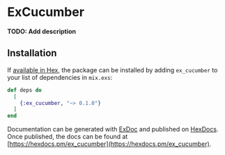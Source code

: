 # ExCucumber

**TODO: Add description**

## Installation

If [available in Hex](https://hex.pm/docs/publish), the package can be installed
by adding `ex_cucumber` to your list of dependencies in `mix.exs`:

```elixir
def deps do
  [
    {:ex_cucumber, "~> 0.1.0"}
  ]
end
```

Documentation can be generated with [ExDoc](https://github.com/elixir-lang/ex_doc)
and published on [HexDocs](https://hexdocs.pm). Once published, the docs can
be found at [https://hexdocs.pm/ex_cucumber](https://hexdocs.pm/ex_cucumber).

